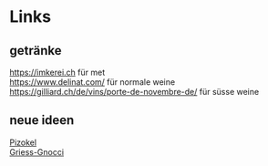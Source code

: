 # Links

## getränke

https://imkerei.ch für met  
https://www.delinat.com/ für normale weine
https://gilliard.ch/de/vins/porte-de-novembre-de/ für süsse weine

## neue ideen

[Pizokel](https://fooby.ch/de/rezepte/9130/pizokel-mit-gemuese--buchweizen-spaetzli-?startAuto1=4)  
[Griess-Gnocci](https://www.bettybossi.ch/de/Rezept/ShowRezept/BB_BKXX060801_0058A-40-de)  
